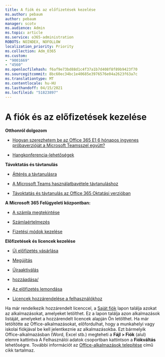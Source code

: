 ```yaml
---
title: A fiók és az előfizetések kezelése
ms.author: pebaum
author: pebaum
manager: scotv
ms.audience: Admin
ms.topic: article
ms.service: o365-administration
ROBOTS: NOINDEX, NOFOLLOW
localization_priority: Priority
ms.collection: Adm_O365
ms.custom:
- "9001669"
- "4560"
ms.openlocfilehash: f6af9e73bd88d1c4f37a1b7d408f8f89b9423f70
ms.sourcegitcommit: 8bc60ec34bc1e40685e3976576e04a2623f63a7c
ms.translationtype: MT
ms.contentlocale: hu-HU
ms.lasthandoff: 04/15/2021
ms.locfileid: "51823897"
---
```

# <a name="manage-your-account-and-subscriptions"></a>A fiók és az előfizetések kezelése

**Otthonról dolgozom**
- [Hogyan szerezhetem be az Office 365 E1 6 hónapos ingyenes próbaverzióját a Microsoft Teamsszel együtt?](https://docs.microsoft.com/MicrosoftTeams/e1-trial-license)

- [Hangkonferencia-lehetőségek](https://docs.microsoft.com/alchemyinsights/options-for-audio-conferencing)

**Távoktatás és távtanulás**

- [Áttérés a távtanulásra](https://www.microsoft.com/education/remote-learning)

- [A Microsoft Teams használatbavétele távtanuláshoz](https://docs.microsoft.com/MicrosoftTeams/remote-learning-edu)

- [Távoktatás és távtanulás az Office 365 Oktatási verzióban](https://docs.microsoft.com/MicrosoftTeams/remote-learning-edu)

**A Microsoft 365 Felügyeleti központban:** 

- [A számla megtekintése](https://docs.microsoft.com/microsoft-365/commerce/billing-and-payments/view-your-bill-or-invoice) 

- [Számlaértelmezés](https://docs.microsoft.com/microsoft-365/commerce/billing-and-payments/understand-your-invoice)

- [Fizetési módok kezelése](https://docs.microsoft.com/microsoft-365/commerce/billing-and-payments/manage-payment-methods)

**Előfizetések és licencek kezelése** 

- [Új előfizetés vásárlása](https://docs.microsoft.com/microsoft-365/commerce/subscriptions/upgrade-to-different-plan)

- [Megújítás](https://docs.microsoft.com/microsoft-365/commerce/subscriptions/renew-your-subscription) 

- [Újraaktiválás](https://docs.microsoft.com/microsoft-365/commerce/subscriptions/reactivate-your-subscription)

- [ hozzáadása/](https://docs.microsoft.com/microsoft-365/commerce/licenses/buy-licenses)

- [Az előfizetés lemondása](https://docs.microsoft.com/microsoft-365/commerce/subscriptions/cancel-your-subscription)

- [Licencek hozzárendelése a felhasználókhoz](https://docs.microsoft.com/microsoft-365/admin/manage/assign-licenses-to-users)

Ha már rendelkezik hozzárendelt licenccel, a [Saját fiók](https://portal.office.com/account/#installs) lapon találja azokat az alkalmazásokat, amelyeket letölthet. Ez a lapon találja azon alkalmazások listáját, amelyeket a hozzárendelt licencek alapján Ön letölthet. Ha már letöltötte az Office-alkalmazásokat, előfordulhat, hogy a munkahelyi vagy iskolai fiókjával be kell jelentkeznie az alkalmazásokba. Ezt bármelyik Office-alkalmazásban (Word, Excel stb.) megteheti a **Fájl > Fiók** (alul) elemre kattintva A Felhasználói adatok csoportban kattintson a **Fiókváltás** lehetőségre. További információt az [Office-alkalmazások telepítése](https://docs.microsoft.com/microsoft-365/admin/setup/install-applications) című cikk tartalmaz. 
